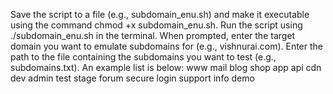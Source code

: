Save the script to a file (e.g., subdomain_enu.sh) and make it executable using the command chmod +x subdomain_enu.sh.
Run the script using ./subdomain_enu.sh in the terminal.
When prompted, enter the target domain you want to emulate subdomains for (e.g., vishnurai.com).
Enter the path to the file containing the subdomains you want to test (e.g., subdomains.txt). An example list is below:
www
mail
blog
shop
app
api
cdn
dev
admin
test
stage
forum
secure
login
support
info
demo
